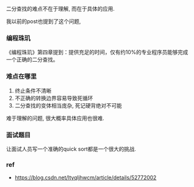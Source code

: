 二分查找的难点不在于理解, 而在于具体的应用.

我以前的post也提到了这个问题, 

### 编程珠玑

《编程珠玑》第四章提到：提供充足的时间，仅有约10%的专业程序员能够完成一个正确的二分查找。

### 难点在哪里

1. 终止条件不清晰
2. 不正确的转换边界容易导致死循环
3. 二分查找的变体相当庞杂, 死记硬背绝对不可能




难于理解的问题, 很大概率具体应用也很难.


### 面试题目
让面试人员写一个准确的quick sort都是一个很大的挑战.

### ref
- https://blog.csdn.net/ltyqljhwcm/article/details/52772002
